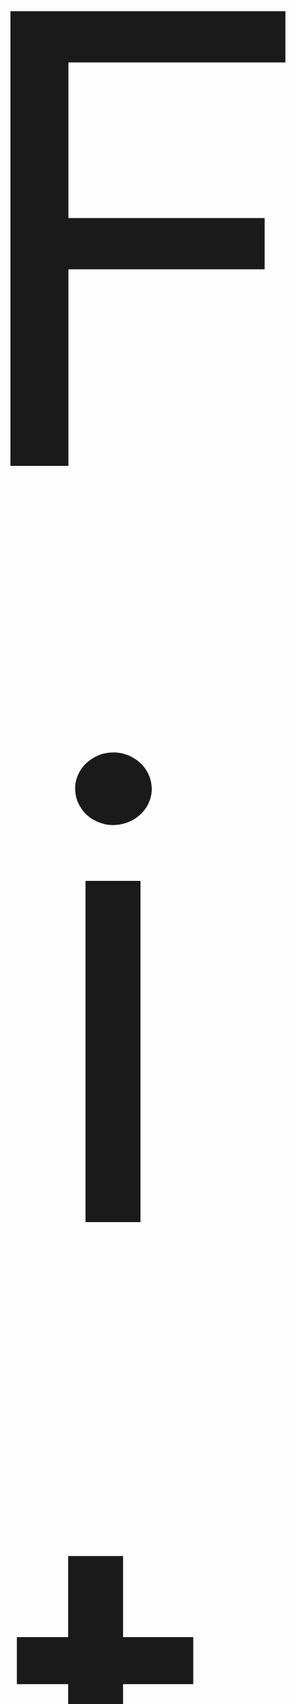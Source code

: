 <p align="center" style="font-size:1000px;">
Fitness Flow
</p>




Fitness Flow is a Workout Tracker and is made for Fitness Geeks who want to Prioritize their Fitness, it can help people to keep track of their everyday Fitness data. So, our program comes in handy for those who need it.

The features of Our Program are Logging Data, Setting Goals, Prioritize Exercises, Fitness Challenge:

	• Logging Data: Helps Users to keep track of their Particular Exercise data of How Much they have completed and Users can check this data whenever they want.
	• Setting Goals: Users can set goals for their Exercises with this feature.
	• Prioritize Exercises: This feature helps users prioritize their exercises to improve their focus on particular Exercises.
	• Fitness Challenge: The Program Generates a Challenge that helps Users train more.
